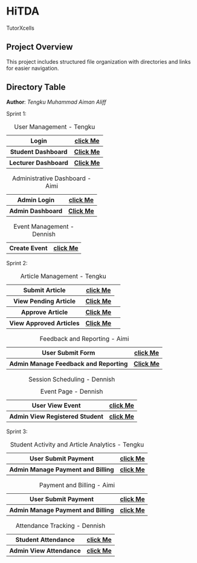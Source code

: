 # HiTDA
TutorXcells


## Project Overview

This project includes structured file organization with directories and links for easier navigation.

## Directory Table
**Author**: *Tengku Muhammad Aiman Aliff*

Sprint 1:
<table>
<caption>User Management - Tengku</caption>
  <tr>
    <th>Login</th>
    <th><a href="Tengku Aiman/User Management/login.php">click Me</a></th>
  </tr>
  <tr>
    <th>Student Dashboard</th>
    <th><a href="Tengku Aiman/User Management/StudentDashboard.php">Click Me</a></th>
  </tr>
  <tr>
    <th>Lecturer Dashboard</th>
    <th><a href="Tengku Aiman/User Management/LecturerDashboard.php">Click Me</a></th>
  </tr>

  <table>
  <caption>Administrative Dashboard - Aimi</caption>
  <tr>
    <th>Admin Login</th>
    <th><a href="Sprint1_Administrative Dashboard/AdminLogin.php">click Me</a></th>
  </tr>
  <tr>
    <th>Admin Dashboard</th>
    <th><a href="Sprint1_Administrative Dashboard/AdminHome.html">Click Me</a></th>
  </tr>

  <table>
<caption>Event Management - Dennish</caption>
  <tr>
    <th>Create Event</th>
    <th><a href="event_form.php">click Me</a></th>
  </tr>
    
  </table>

  Sprint 2:
<table>
  <caption>Article Management - Tengku</caption>
  <tr>
    <th>Submit Article</th>
    <th><a href="Tengku Module Sprint 2 Article Management/artcile.php">click Me</a></th>
  </tr>
  <tr>
    <th>View Pending Article</th>
    <th><a href="Tengku Module Sprint 2 Article Management/adminartcile.php">Click Me</a></th>
  </tr>
  <tr>
    <th>Approve Article</th>
    <th><a href="Tengku Module Sprint 2 Article Management/show-article.php">Click Me</a></th>
    <th><a href="Tengku Module Sprint 2 Article Management/approve.php"</th>
  </tr>
    <tr>
    <th>View Approved Articles</th>
    <th><a href="Tengku Module Sprint 2 Article Management/disparticle.php">Click Me</a></th>
    <th><a href="Tengku Module Sprint 2 Article Management/pok.php"</th>
  </tr>
</table>

<table>
  <caption>Feedback and Reporting - Aimi</caption>
  <tr>
    <th>User Submit Form</th>
    <th><a href="Sprint2_Feedback and Reporting/UserFeedbackReport.php">click Me</a></th>
  </tr>
  <tr>
    <th>Admin Manage Feedback and Reporting</th>
    <th><a href="Sprint2_Feedback and Reporting/TrackReport.php">Click Me</a></th>
  </tr>
</table>

  <table>
<caption>Session Scheduling - Dennish</caption>
  <tr>
    <th>User View Event</th>
    <th><a href="Sprint2_SessionScheduling/eventPage.html">click Me</a></th>
  </tr>

<caption>Event Page - Dennish</caption>
  <tr>
    <th>Admin View Registered Student</th>
    <th><a href="Sprint2_SessionScheduling/ViewRegisteredStud.html">click Me</a></th>
  </tr>
</table>

Sprint 3: 

<table>
<caption>Student Activity and Article Analytics - Tengku</caption>
  <tr>
    <th>User Submit Payment</th>
    <th><a href="Sprint3_Payment&Billing/PaymentForm.php">click Me</a></th>
  </tr>
  <tr>
    <th>Admin Manage Payment and Billing</th>
    <th><a href="Sprint3_Payment&Billing/TrackPaymentBilling.php">click Me</a></th>
  </tr>
</table>

<table>
<caption>Payment and Billing - Aimi</caption>
  <tr>
    <th>User Submit Payment</th>
    <th><a href="Sprint3_Payment&Billing/PaymentForm.php">click Me</a></th>
  </tr>
  <tr>
    <th>Admin Manage Payment and Billing</th>
    <th><a href="Sprint3_Payment&Billing/TrackPaymentBilling.php">click Me</a></th>
  </tr>

  <table>
<caption>Attendance Tracking - Dennish</caption>
  <tr>
    <th>Student Attendance</th>
    <th><a href="Sprint3_AttendanceTracking/StudentAttendance.html">click Me</a></th>
  </tr>
  <tr>
    <th>Admin View Attendance</th>
    <th><a href="Sprint3_AttendanceTracking/AdminViewAttendance.html">click Me</a></th>
  </tr>
</table>

